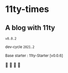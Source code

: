 # 11ty-times 
## A blog with 11ty 
<small>`v0.0.2`</small>

<small>dev-cycle `2021.2`</small>

<small>Base starter : 11ty-Starter [v0.0.6] </small>

:construction: :construction: :construction: :construction:



